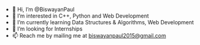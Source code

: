 - 👋 Hi, I’m @BiswayanPaul
- 👀 I’m interested in C++, Python and Web Development
- 🌱 I’m currently learning Data Structures & Algorithms, Web Development
- 💞️ I’m looking for Internships
- 📫 Reach me by mailing me at biswayanpaul2015@gmail.com

<!---
BiswayanPaul/BiswayanPaul is a ✨ special ✨ repository because its `README.md` (this file) appears on your GitHub profile.
You can click the Preview link to take a look at your changes.
--->
